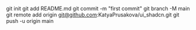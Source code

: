git init
git add README.md
git commit -m "first commit"
git branch -M main
git remote add origin git@github.com:KatyaPrusakova/ui_shadcn.git
git push -u origin main